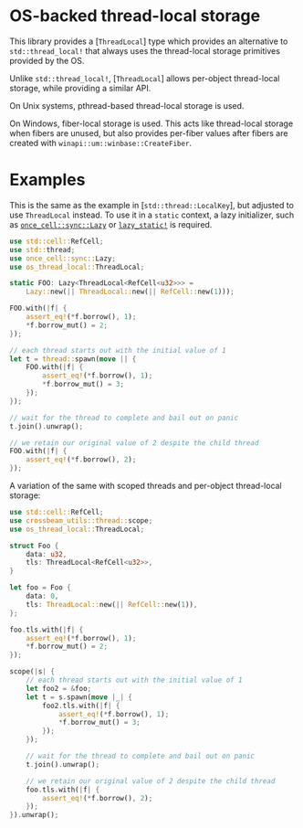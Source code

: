 # OS-backed thread-local storage

This library provides a [`ThreadLocal`] type which provides an alternative
to `std::thread_local!` that always uses the thread-local storage
primitives provided by the OS.

Unlike `std::thread_local!`, [`ThreadLocal`] allows per-object thread-local
storage, while providing a similar API.

On Unix systems, pthread-based thread-local storage is used.

On Windows, fiber-local storage is used. This acts like thread-local
storage when fibers are unused, but also provides per-fiber values
after fibers are created with `winapi::um::winbase::CreateFiber`.

# Examples

This is the same as the example in [`std::thread::LocalKey`], but adjusted
to use `ThreadLocal` instead. To use it in a `static` context, a lazy
initializer, such as [`once_cell::sync::Lazy`] or [`lazy_static!`] is required.

  [`once_cell::sync::Lazy`]: https://docs.rs/once_cell/1.2.0/once_cell/sync/struct.Lazy.html
  [`lazy_static!`]: https://docs.rs/lazy_static/1.4.0/lazy_static/

```rust
use std::cell::RefCell;
use std::thread;
use once_cell::sync::Lazy;
use os_thread_local::ThreadLocal;

static FOO: Lazy<ThreadLocal<RefCell<u32>>> =
    Lazy::new(|| ThreadLocal::new(|| RefCell::new(1)));

FOO.with(|f| {
    assert_eq!(*f.borrow(), 1);
    *f.borrow_mut() = 2;
});

// each thread starts out with the initial value of 1
let t = thread::spawn(move || {
    FOO.with(|f| {
        assert_eq!(*f.borrow(), 1);
        *f.borrow_mut() = 3;
    });
});

// wait for the thread to complete and bail out on panic
t.join().unwrap();

// we retain our original value of 2 despite the child thread
FOO.with(|f| {
    assert_eq!(*f.borrow(), 2);
});
```

A variation of the same with scoped threads and per-object thread-local
storage:

```rust
use std::cell::RefCell;
use crossbeam_utils::thread::scope;
use os_thread_local::ThreadLocal;

struct Foo {
    data: u32,
    tls: ThreadLocal<RefCell<u32>>,
}

let foo = Foo {
    data: 0,
    tls: ThreadLocal::new(|| RefCell::new(1)),
};

foo.tls.with(|f| {
    assert_eq!(*f.borrow(), 1);
    *f.borrow_mut() = 2;
});

scope(|s| {
    // each thread starts out with the initial value of 1
    let foo2 = &foo;
    let t = s.spawn(move |_| {
        foo2.tls.with(|f| {
            assert_eq!(*f.borrow(), 1);
            *f.borrow_mut() = 3;
        });
    });

    // wait for the thread to complete and bail out on panic
    t.join().unwrap();

    // we retain our original value of 2 despite the child thread
    foo.tls.with(|f| {
        assert_eq!(*f.borrow(), 2);
    });
}).unwrap();
```
